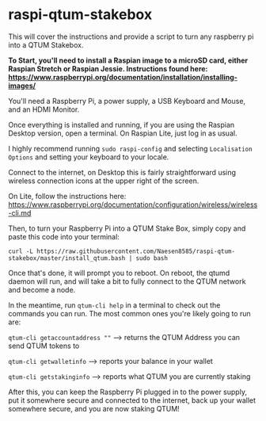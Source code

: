 
# raspi-qtum-stakebox
This will cover the instructions and provide a script to turn any raspberry pi into a QTUM Stakebox.



**To Start, you'll need to install a Raspian image to a microSD card, either Raspian Stretch or Raspian Jessie. Instructions found here: https://www.raspberrypi.org/documentation/installation/installing-images/**

You'll need a Raspberry Pi, a power supply, a USB Keyboard and Mouse, and an HDMI Monitor.

Once everything is installed and running, if you are using the Raspian Desktop version, open a terminal.
On Raspian Lite, just log in as usual.

I highly recommend running `sudo raspi-config` and selecting `Localisation Options` and setting your keyboard to your locale.

Connect to the internet, on Desktop this is fairly straightforward using wireless connection icons at the upper right of the screen.

On Lite, follow the instructions here: https://www.raspberrypi.org/documentation/configuration/wireless/wireless-cli.md

Then, to turn your Raspberry Pi into a QTUM Stake Box, simply copy and paste this code into your terminal:

`curl -L https://raw.githubusercontent.com/Naesen8585/raspi-qtum-stakebox/master/install_qtum.bash | sudo bash`

Once that's done, it will prompt you to reboot. On reboot, the qtumd daemon will run, and will take a bit to fully connect to the QTUM network and become a node.

In the meantime, run `qtum-cli help` in a terminal to check out the commands you can run. The most common ones you're likely going to run are:

`qtum-cli getaccountaddress ""` --> returns the QTUM Address you can send QTUM tokens to

`qtum-cli getwalletinfo` --> reports your balance in your wallet

`qtum-cli getstakinginfo` --> reports what QTUM you are currently staking

After this, you can keep the Raspberry Pi plugged in to the power supply, put it somewhere secure and connected to the internet, back up your wallet somewhere secure, and you are now staking QTUM!
